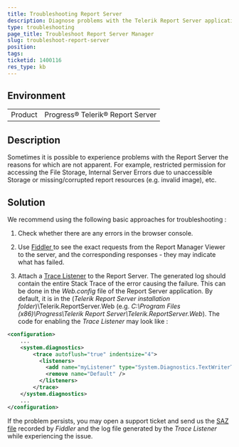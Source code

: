 ```yaml
---
title: Troubleshooting Report Server
description: Diagnose problems with the Telerik Report Server application
type: troubleshooting
page_title: Troubleshoot Report Server Manager
slug: troubleshoot-report-server
position: 
tags: 
ticketid: 1400116
res_type: kb
---
```


## Environment
<table>
	<tr>
		<td>Product</td>
		<td>Progress® Telerik® Report Server</td>
	</tr>
</table>


## Description
Sometimes it is possible to experience problems with the Report Server the reasons for which are not apparent. For example, restricted permission for accessing the File Storage, Internal Server Errors due to unaccessible Storage or missing/corrupted report resources (e.g. invalid image), etc.

## Solution
We recommend using the following basic approaches for troubleshooting :
  
1. Check whether there are any errors in the browser console.  

2. Use [Fiddler ](https://www.telerik.com/download/fiddler) to see the exact requests from the Report Manager Viewer to the server, and the corresponding responses - they may indicate what has failed.  

3. Attach a [Trace Listener](https://docs.microsoft.com/en-us/dotnet/framework/debug-trace-profile/how-to-create-and-initialize-trace-listeners) to the Report Server. The generated log should contain the entire Stack Trace of the error causing the failure. This can be done in the _Web.config_ file of the Report Server application. By default, it is in the (_Telerik Report Server installation folder_)\\Telerik.ReportServer.Web (e.g. _C:\\Program Files (x86)\\Progress\\Telerik Report Server\\Telerik.ReportServer.Web_). The code for enabling the _Trace Listener_ may look like :  
  

```XML
<configuration>
    ...
    <system.diagnostics>
        <trace autoflush="true" indentsize="4">
          <listeners>
            <add name="myListener" type="System.Diagnostics.TextWriterTraceListener" initializeData="c:\temp\ReportServer.LOG" />            
            <remove name="Default" />
          </listeners>
        </trace>
    </system.diagnostics>
	...
</configuration>
```
  
If the problem persists, you may open a support ticket and send us the [SAZ file](https://docs.telerik.com/fiddler/Save-And-Load-Traffic/Tasks/CreateSAZ) recorded by _Fiddler_ and the log file generated by the _Trace Listener_ while experiencing the issue.  
